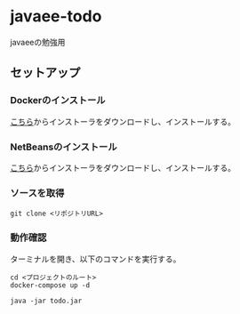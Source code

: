 # javaee-todo
javaeeの勉強用

## セットアップ

### Dockerのインストール

[こちら](https://store.docker.com/editions/community/docker-ce-desktop-mac)からインストーラをダウンロードし、インストールする。

### NetBeansのインストール

[こちら](https://netbeans.org/downloads/start.html?platform=macosx&lang=ja&option=javaee)からインストーラをダウンロードし、インストールする。


### ソースを取得

```
git clone <リポジトリURL>
```

### 動作確認

ターミナルを開き、以下のコマンドを実行する。

```
cd <プロジェクトのルート>
docker-compose up -d

java -jar todo.jar
```




